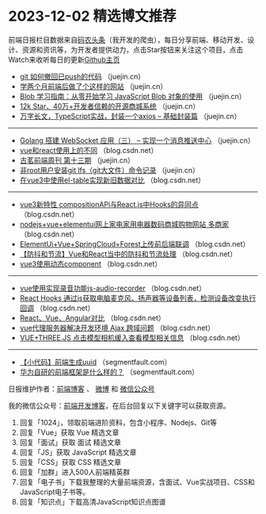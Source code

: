 # 2023-12-02 精选博文推荐

前端日报栏目数据来自[码农头条](http://toutiao.qdkfweb.cn/)（我开发的爬虫），每日分享前端、移动开发、设计、资源和资讯等，为开发者提供动力，点击Star按钮来关注这个项目，点击Watch来收听每日的更新[Github主页](https://github.com/kujian/frontendDaily)
* [git 如何撤回已push的代码](https://juejin.cn/post/7307066452290043958) （juejin.cn）
* [学两个月前端后做了个这样的网站](https://juejin.cn/post/7307181589272231972) （juejin.cn）
* [Blob 学习指南：从零开始学习 JavaScript Blob 对象的使用](https://juejin.cn/post/7306694295246585895) （juejin.cn）
* [12k Star、40万+开发者信赖的开源商城系统](https://juejin.cn/post/7306442463765626891) （juejin.cn）
* [万字长文，TypeScript实战，封装一个axios &#8211; 基础封装篇](https://juejin.cn/post/7306312554346610751) （juejin.cn）

***
* [Golang 搭建 WebSocket 应用（三） &#8211; 实现一个消息推送中心](https://juejin.cn/post/7306401603310059531) （juejin.cn）
* [vue和react使用上的不同](https://blog.csdn.net/weixin_47560716/article/details/134730751) （blog.csdn.net）
* [古茗前端周刊 第十三期](https://juejin.cn/post/7306442629319065663) （juejin.cn）
* [非root用户安装git lfs（git大文件）命令记录](https://juejin.cn/post/7306709676162105356) （juejin.cn）
* [在vue3中使用el-table实现新旧数据对比](https://blog.csdn.net/m0_65377849/article/details/134462876) （blog.csdn.net）

***
* [vue3新特性 compositionAPi与React.js中Hooks的异同点](https://blog.csdn.net/CQXXTXX/article/details/134726487) （blog.csdn.net）
* [nodejs+vue+elementui网上家电家用电器数码商城购物网站 多商家](https://blog.csdn.net/QQ_402205496/article/details/134655800) （blog.csdn.net）
* [ElementUi+Vue+SpringCloud+Forest上传前后端联调](https://blog.csdn.net/weixin_59015876/article/details/134744664) （blog.csdn.net）
* [【防抖和节流】Vue和React当中的防抖和节流处理](https://blog.csdn.net/qq_44212319/article/details/134744395) （blog.csdn.net）
* [vue3使用动态component](https://blog.csdn.net/m0_63701303/article/details/134719054) （blog.csdn.net）

***
* [vue使用实现录音功能js-audio-recorder](https://blog.csdn.net/boundle_ss/article/details/134736219) （blog.csdn.net）
* [React Hooks 通过js获取电脑麦克风、扬声器等设备列表，检测设备改变执行回调](https://blog.csdn.net/SAXX2/article/details/134737569) （blog.csdn.net）
* [React、Vue、Angular对比](https://blog.csdn.net/2301_79354153/article/details/134736624) （blog.csdn.net）
* [vue代理服务器解决开发环境 Ajax 跨域问题](https://blog.csdn.net/qq_63431773/article/details/134734710) （blog.csdn.net）
* [VUE+THREE.JS 点击模型相机缓入查看模型相关信息](https://blog.csdn.net/c_x_m/article/details/134726153) （blog.csdn.net）

***
* [【小代码】前端生成uuid](https://segmentfault.com/a/1190000044433706) （segmentfault.com）
* [华为自研的前端框架是什么样的？](https://segmentfault.com/a/1190000044435684) （segmentfault.com）

日报维护作者：[前端博客](https://qdkfweb.cn/) 、 [微博](http://weibo.com/kujian) 和 [微信公众号](https://open.weixin.qq.com/qr/code?username=caibaojian_com)

我的微信公众号：[前端开发博客](https://open.weixin.qq.com/qr/code?username=caibaojian_com)，在后台回复以下关键字可以获取资源。

1. 回复「1024」，领取前端进阶资料，包含小程序、Nodejs、Git等
2. 回复「Vue」获取 Vue 精选文章
3. 回复「面试」获取 面试 精选文章
4. 回复「JS」获取 JavaScript 精选文章
5. 回复「CSS」获取 CSS 精选文章
6. 回复「加群」进入500人前端精英群
7. 回复「电子书」下载我整理的大量前端资源，含面试、Vue实战项目、CSS和JavaScript电子书等。
8. 回复「知识点」下载高清JavaScript知识点图谱
